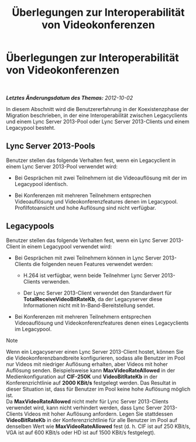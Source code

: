 ﻿---
title: Überlegungen zur Interoperabilität von Videokonferenzen
TOCTitle: Überlegungen zur Interoperabilität von Videokonferenzen
ms:assetid: 31ead3b5-ed95-42d4-96e2-7d9403d5c026
ms:mtpsurl: https://technet.microsoft.com/de-de/library/JJ204790(v=OCS.15)
ms:contentKeyID: 49293603
ms.date: 05/19/2016
mtps_version: v=OCS.15
ms.translationtype: HT
---

# Überlegungen zur Interoperabilität von Videokonferenzen

 

_**Letztes Änderungsdatum des Themas:** 2012-10-02_

In diesem Abschnitt wird die Benutzererfahrung in der Koexistenzphase der Migration beschrieben, in der eine Interoperabilität zwischen Legacyclients und einem Lync Server 2013-Pool oder Lync Server 2013-Clients und einem Legacypool besteht.

## Lync Server 2013-Pools

Benutzer stellen das folgende Verhalten fest, wenn ein Legacyclient in einem Lync Server 2013-Pool verwendet wird:

  - Bei Gesprächen mit zwei Teilnehmern ist die Videoauflösung mit der im Legacypool identisch.

  - Bei Konferenzen mit mehreren Teilnehmern entsprechen Videoauflösung und Videokonferenzfeatures denen im Legacypool. Profilfotoansicht und hohe Auflösung sind nicht verfügbar.

## Legacypools

Benutzer stellen das folgende Verhalten fest, wenn ein Lync Server 2013-Client in einem Legacypool verwendet wird:

  - Bei Gesprächen mit zwei Teilnehmern können in Lync Server 2013-Clients die folgenden neuen Features verwendet werden:
    
      - H.264 ist verfügbar, wenn beide Teilnehmer Lync Server 2013-Clients verwenden.
    
      - Der Lync Server 2013-Client verwendet den Standardwert für **TotalReceiveVideoBitRateKb**, da der Legacyserver diese Informationen nicht mit In-Band-Bereitstellung sendet.

  - Bei Konferenzen mit mehreren Teilnehmern entsprechen Videoauflösung und Videokonferenzfeatures denen eines Legacyclients im Legacypool.


> [!NOTE]
> Wenn ein Legacyserver einen Lync Server 2013-Client hostet, können Sie die Videokonferenzbandbreite konfigurieren, sodass alle Benutzer im Pool nur Videos mit niedriger Auflösung erhalten, aber Videos mit hoher Auflösung senden. Beispielsweise kann <STRONG>MaxVideoRateAllowed</STRONG> in der Medienkonfiguration auf <STRONG>CIF-250K</STRONG> und <STRONG>VideoBitRateKb</STRONG> in der Konferenzrichtlinie auf <STRONG>2000 KBit/s</STRONG> festgelegt werden. Das Resultat in dieser Situation ist, dass für Benutzer im Pool keine hohe Auflösung möglich ist.<BR>Da <STRONG>MaxVideoRateAllowed</STRONG> nicht mehr für Lync Server 2013-Clients verwendet wird, kann nicht verhindert werden, dass Lync Server 2013-Clients Videos mit hoher Auflösung anfordern. Legen Sie stattdessen <STRONG>VideoBitRateKb</STRONG> in der Konferenzrichtlinie für alle Benutzer im Pool auf denselben Wert wie <STRONG>MaxVideoRateAllowed</STRONG> fest (d.&nbsp;h. CIF ist auf 250 KBit/s, VGA ist auf 600 KBit/s oder HD ist auf 1500 KBit/s festgelegt).


